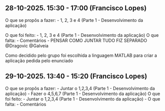 ## 28-10-2025. 15:30 - 17:00 (Francisco Lopes)
O que se propôs a fazer:
    - 1, 2, 3 e 4 (Parte 1 - Desenvolvimento da aplicação)
    
O que foi feito:
    - 1, 2, 3 e 4 (Parte 1 - Desenvolvimento da aplicação)
O que falta:
    - Comentários
    - PENSAR COMO JUNTAR TUDO FIZ SEPARADO @Dragovic @Galveia

Como decidido pelo grupo foi escolhida a linguagem MATLAB para criar a aplicação pedida pelo enunciado

## 29-10-2025. 13:40 - 15:20 (Francisco Lopes)

O que se propôs a fazer:
    - Juntar o 1,2,3,4 (Parte 1 - Desenvolvimento da aplicação)
    - Fazer o 4,5,6,7 (Parte 1 - Desenvolvimento da aplicação)
O que foi feito:
    - Juntar o 1,2,3,4 (Parte 1 - Desenvolvimento da aplicação)
    - 
O que falta:
     - Comentários


